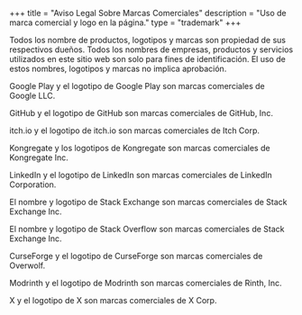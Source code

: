 +++
title = "Aviso Legal Sobre Marcas Comerciales"
description = "Uso de marca comercial y logo en la página."
type = "trademark"
+++

Todos los nombre de productos, logotipos y marcas son propiedad de sus respectivos dueños. Todos los nombres de empresas, productos y servicios utilizados en este sitio web son solo para fines de identificación. El uso de estos nombres, logotipos y marcas no implica aprobación.

Google Play y el logotipo de Google Play son marcas comerciales de Google LLC.

GitHub y el logotipo de GitHub son marcas comerciales de GitHub, Inc.

itch.io y el logotipo de itch.io son marcas comerciales de Itch Corp.

Kongregate y los logotipos de Kongregate son marcas comerciales de Kongregate Inc.

LinkedIn y el logotipo de LinkedIn son marcas comerciales de LinkedIn Corporation.

El nombre y logotipo de Stack Exchange son marcas comerciales de Stack Exchange Inc.

El nombre y logotipo de Stack Overflow son marcas comerciales de Stack Exchange Inc.

CurseForge y el logotipo de CurseForge son marcas comerciales de Overwolf.

Modrinth y el logotipo de Modrinth son marcas comerciales de Rinth, Inc.

X y el logotipo de X son marcas comerciales de X Corp.
